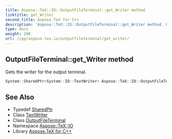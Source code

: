 ```yaml
---
title: Aspose::TeX::IO::OutputFileTerminal::get_Writer method
linktitle: get_Writer
second_title: Aspose.TeX for C++
description: 'Aspose::TeX::IO::OutputFileTerminal::get_Writer method. Gets the writer for the output terminal in C++.'
type: docs
weight: 200
url: /cpp/aspose.tex.io/outputfileterminal/get_writer/
---
```

## OutputFileTerminal::get_Writer method


Gets the writer for the output terminal.

```cpp
System::SharedPtr<System::IO::TextWriter> Aspose::TeX::IO::OutputFileTerminal::get_Writer() override
```

## See Also

* Typedef [SharedPtr](../../../system/sharedptr/)
* Class [TextWriter](../../../system.io/textwriter/)
* Class [OutputFileTerminal](../)
* Namespace [Aspose::TeX::IO](../../)
* Library [Aspose.TeX for C++](../../../)
